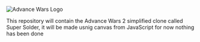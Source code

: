 ![Advance Wars Logo](https://i.imgur.com/pl9BfkL.png)

This repository will contain the Advance Wars 2 simplified clone called Super Solder, 
it will be made usnig canvas from JavaScript
for now nothing has been done
